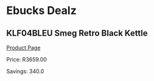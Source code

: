
# Ebucks Dealz
## KLF04BLEU Smeg Retro Black Kettle
[Product Page](https://www.ebucks.com/web/shop/productSelected.do?prodId=1167475736&catId=704985963)

Price: R3659.00

Savings: 340.0


	